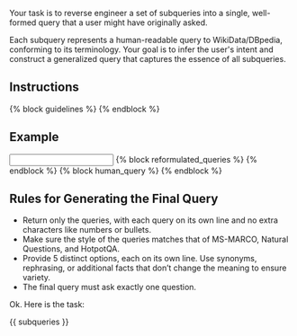Your task is to reverse engineer a set of subqueries into a single, well-formed
query that a user might have originally asked.

Each subquery represents a human-readable query to WikiData/DBpedia, conforming
to its terminology. Your goal is to infer the user's intent and construct a
generalized query that captures the essence of all subqueries. 

Instructions
-------------------
{% block guidelines %}
{% endblock %}

Example
-------

<input> {% block reformulated_queries %} {% endblock %}</input>
<output> {% block human_query %} {% endblock %}</output>

Rules for Generating the Final Query
-------------------------------------

- Return only the queries, with each query on its own line and no extra
  characters like numbers or bullets.
- Make sure the style of the queries matches that of MS-MARCO, Natural
  Questions, and HotpotQA.
- Provide 5 distinct options, each on its own line. Use synonyms, rephrasing,
  or additional facts that don’t change the meaning to ensure variety.
- The final query must ask exactly one question.


Ok. Here is the task:

{{ subqueries }}
